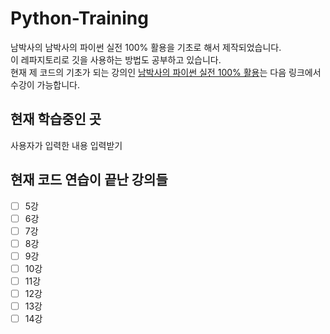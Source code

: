 # Python-Training
남박사의 남박사의 파이썬 실전 100% 활용을 기초로 해서 제작되었습니다.  
이 레파지토리로 깃을 사용하는 방법도 공부하고 있습니다.  
현재 제 코드의 기초가 되는 강의인 [남박사의 파이썬 실전 100% 활용](https://www.inflearn.com/course/파이썬-활용#)는 다음 링크에서 수강이 가능합니다. 

## 현재 학습중인 곳
사용자가 입력한 내용 입력받기

## 현재 코드 연습이 끝난 강의들
- [ ] 5강
- [ ] 6강
- [ ] 7강
- [ ] 8강
- [ ] 9강
- [ ] 10강
- [ ] 11강
- [ ] 12강
- [ ] 13강
- [ ] 14강